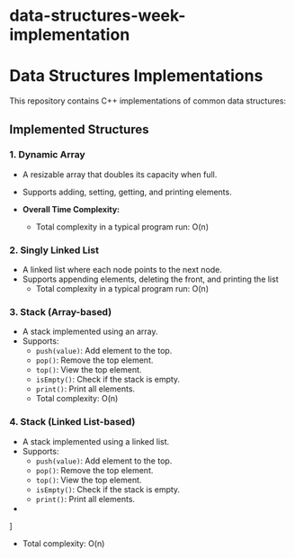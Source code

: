 # data-structures-week-implementation
# Data Structures Implementations

This repository contains C++ implementations of common data structures:

## Implemented Structures

### 1. Dynamic Array
- A resizable array that doubles its capacity when full.
- Supports adding, setting, getting, and printing elements.
- **Overall Time Complexity:**
 
  - Total complexity in a typical program run: O(n)

### 2. Singly Linked List
- A linked list where each node points to the next node.
- Supports appending elements, deleting the front, and printing the list
  - Total complexity in a typical program run: O(n)

### 3. Stack (Array-based)
- A stack implemented using an array.
- Supports:
  - `push(value)`: Add element to the top.
  - `pop()`: Remove the top element.
  - `top()`: View the top element.
  - `isEmpty()`: Check if the stack is empty.
  - `print()`: Print all elements.
  - Total complexity: O(n)

### 4. Stack (Linked List-based)
- A stack implemented using a linked list.
- Supports:
  - `push(value)`: Add element to the top.
  - `pop()`: Remove the top element.
  - `top()`: View the top element.
  - `isEmpty()`: Check if the stack is empty.
  - `print()`: Print all elements.
- 
]
  - Total complexity: O(n)

